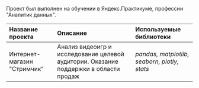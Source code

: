 Проект был выполнен на обучении в Яндекс.Практикуме, профессии "Аналитик данных".

| Название проекта | Описание | Используемые библиотеки | 
| :---------------------- | :---------------------- | :---------------------- |
| Интернет-магазин "Стримчик" | Анализ видеоигр и исследование целевой аудитории. Оказание поддержки в области продаж| *pandas, matplotlib, seaborn, plotly, stats* |
